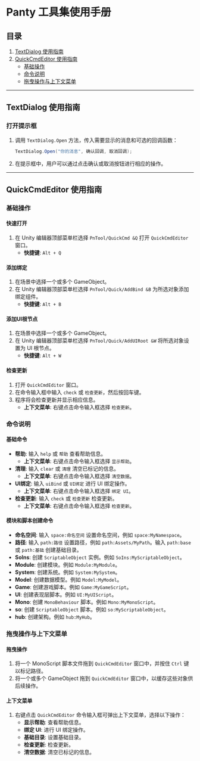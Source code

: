 ﻿# Panty 工具集使用手册

## 目录
1. [TextDialog 使用指南](#textdialog-使用指南)
2. [QuickCmdEditor 使用指南](#quickcmdeditor-使用指南)
   - [基础操作](#基础操作)
   - [命令说明](#命令说明)
   - [拖曳操作与上下文菜单](#拖曳操作与上下文菜单)

---

## TextDialog 使用指南

### 打开提示框
1. 调用 `TextDialog.Open` 方法，传入需要显示的消息和可选的回调函数：
   ```csharp
   TextDialog.Open("你的消息", 确认回调, 取消回调);
   ```
2. 在提示框中，用户可以通过点击确认或取消按钮进行相应的操作。

---

## QuickCmdEditor 使用指南

### 基础操作

#### 快速打开
1. 在 Unity 编辑器顶部菜单栏选择 `PnTool/QuickCmd &Q` 打开 `QuickCmdEditor` 窗口。
   - **快捷键**: `Alt + Q`

#### 添加绑定
1. 在场景中选择一个或多个 GameObject。
2. 在 Unity 编辑器顶部菜单栏选择 `PnTool/Quick/AddBind &B` 为所选对象添加绑定组件。
   - **快捷键**: `Alt + B`

#### 添加UI根节点
1. 在场景中选择一个或多个 GameObject。
2. 在 Unity 编辑器顶部菜单栏选择 `PnTool/Quick/AddUIRoot &W` 将所选对象设置为 UI 根节点。
   - **快捷键**: `Alt + W`

#### 检查更新
1. 打开 `QuickCmdEditor` 窗口。
2. 在命令输入框中输入 `check` 或 `检查更新`，然后按回车键。
3. 程序将会检查更新并显示相应信息。
   - **上下文菜单**: 右键点击命令输入框选择 `检查更新`。

### 命令说明

#### 基础命令
- **帮助**: 输入 `help` 或 `帮助` 查看帮助信息。
  - **上下文菜单**: 右键点击命令输入框选择 `显示帮助`。
- **清理**: 输入 `clear` 或 `清理` 清空已标记的信息。
  - **上下文菜单**: 右键点击命令输入框选择 `清空数据`。
- **UI绑定**: 输入 `uiBind` 或 `UI绑定` 进行 UI 绑定操作。
  - **上下文菜单**: 右键点击命令输入框选择 `绑定 UI`。
- **检查更新**: 输入 `check` 或 `检查更新` 检查更新。
  - **上下文菜单**: 右键点击命令输入框选择 `检查更新`。

#### 模块和脚本创建命令
- **命名空间**: 输入 `space:命名空间` 设置命名空间，例如 `space:MyNamespace`。
- **路径**: 输入 `path:路径` 设置路径，例如 `path:Assets/MyPath`。输入 `path:base` 或 `path:基础` 创建基础目录。
- **SoIns**: 创建 `ScriptableObject` 实例。例如 `SoIns:MyScriptableObject`。
- **Module**: 创建模块。例如 `Module:MyModule`。
- **System**: 创建系统。例如 `System:MySystem`。
- **Model**: 创建数据模型。例如 `Model:MyModel`。
- **Game**: 创建游戏脚本。例如 `Game:MyGameScript`。
- **UI**: 创建表现层脚本。例如 `UI:MyUIScript`。
- **Mono**: 创建 `MonoBehaviour` 脚本。例如 `Mono:MyMonoScript`。
- **so**: 创建 `ScriptableObject` 脚本。例如 `so:MyScriptableObject`。
- **hub**: 创建架构。例如 `hub:MyHub`。

### 拖曳操作与上下文菜单

#### 拖曳操作
1. 将一个 MonoScript 脚本文件拖到 `QuickCmdEditor` 窗口中，并按住 `Ctrl` 键以标记路径。
2. 将一个或多个 GameObject 拖到 `QuickCmdEditor` 窗口中，以缓存这些对象供后续操作。

#### 上下文菜单
1. 右键点击 `QuickCmdEditor` 命令输入框可弹出上下文菜单，选择以下操作：
   - **显示帮助**: 查看帮助信息。
   - **绑定 UI**: 进行 UI 绑定操作。
   - **基础目录**: 设置基础目录。
   - **检查更新**: 检查更新。
   - **清空数据**: 清空已标记的信息。


